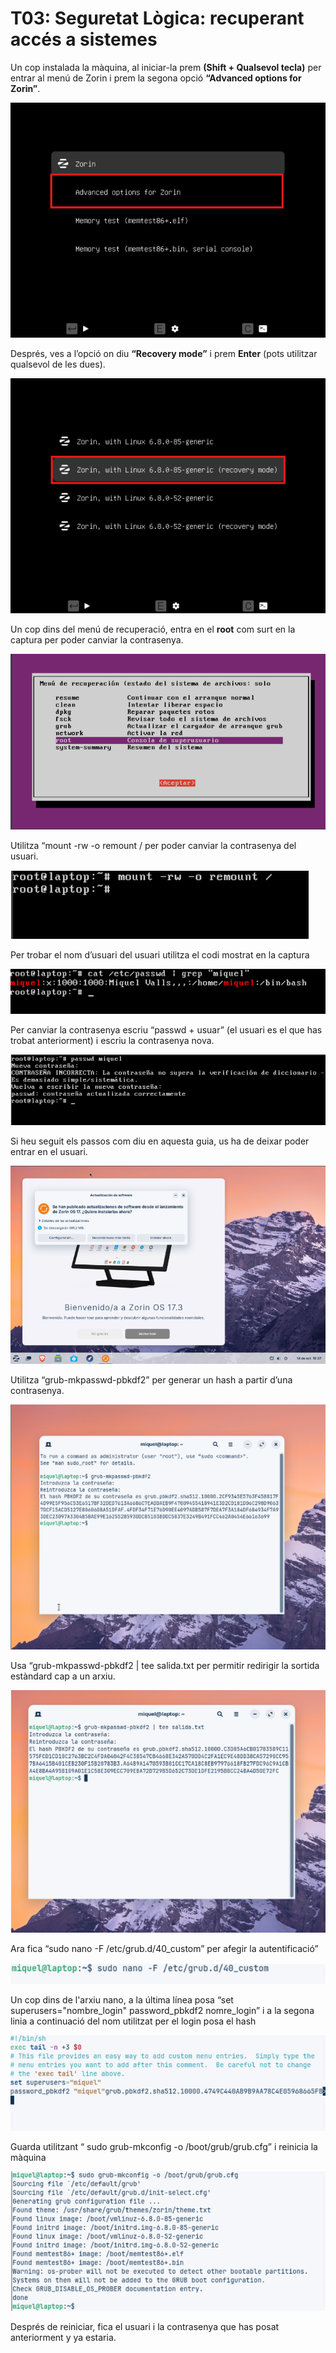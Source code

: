 # T03: Seguretat Lògica: recuperant accés a sistemes

Un cop instalada la màquina, al iniciar-la prem **(Shift + Qualsevol tecla)** per entrar al menú de Zorin i prem la segona opció **“Advanced options for Zorin”**.

![imagen](img/foto1.png)

Després, ves a l’opció on diu **“Recovery mode”** i prem **Enter** (pots utilitzar qualsevol de les dues).

![imagen](img/foto2.png)

Un cop dins del menú de recuperació, entra en el **root** com surt en la captura per poder canviar la contrasenya.

![imagen](img/foto3.png)

Utilitza “mount -rw -o remount / per poder canviar la contrasenya del usuari.

![imagen](img/foto4.png)

Per trobar el nom d’usuari del usuari utilitza el codi mostrat en la captura

![imagen](img/foto5.png)

Per canviar la contrasenya escriu “passwd + usuar” (el usuari es el que has trobat anteriorment) i escriu la contrasenya nova.

![imagen](img/foto6.png)

Si heu seguit els passos com diu en aquesta guia, us ha de deixar poder entrar en el usuari.

![imagen](img/foto7.png)

Utilitza “grub-mkpasswd-pbkdf2” per generar un hash a partir d’una contrasenya.

![imagen](img/foto8.png)

Usa “grub-mkpasswd-pbkdf2 | tee salida.txt per permitir redirigir la sortida estàndard cap a un arxiu.

![imagen](img/foto9.png)

Ara fica “sudo nano -F /etc/grub.d/40_custom” per afegir la autentificació”

![imagen](img/foto10.png)

Un cop dins de l'arxiu nano, a la última línea posa “set superusers="nombre_login"
password_pbkdf2 nomre_login” i a la segona linia a continuació del nom utilitzat per el login posa el hash 

![imagen](img/foto11.png)

Guarda utilitzant “ sudo grub-mkconfig -o /boot/grub/grub.cfg” i reinicia la màquina

![imagen](img/foto12.png)

Després de reiniciar, fica el usuari i la contrasenya que has posat anteriorment y ya estaria.
